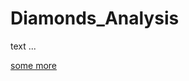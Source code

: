 # Diamonds_Analysis

text ...

[some more](/mnt/c/Users/AmmarYasser/Documents/Diamonds_Analysis/Diamonds_Analysis.html)
